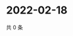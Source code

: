 # 2022-02-18

共 0 条

<!-- BEGIN WEIBO -->
<!-- 最后更新时间 Fri Feb 18 2022 02:11:05 GMT+0800 (China Standard Time) -->

<!-- END WEIBO -->
